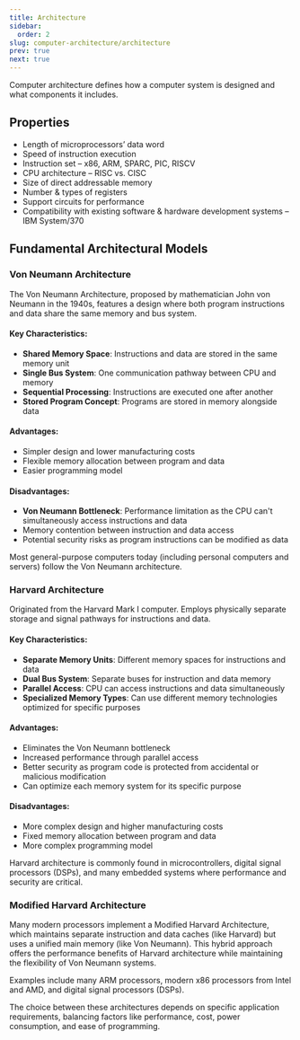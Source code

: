 ```yaml
---
title: Architecture
sidebar:
  order: 2
slug: computer-architecture/architecture
prev: true
next: true
---
```


Computer architecture defines how a computer system is designed and what components it includes.

## Properties

- Length of microprocessors’ data word
- Speed of instruction execution
- Instruction set – x86, ARM, SPARC, PIC, RISCV
- CPU architecture – RISC vs. CISC
- Size of direct addressable memory
- Number & types of registers
- Support circuits for performance
- Compatibility with existing software & hardware development systems – IBM System/370

## Fundamental Architectural Models

### Von Neumann Architecture

The Von Neumann Architecture, proposed by mathematician John von Neumann in the 1940s, features a design where both program instructions and data share the same memory and bus system.

#### Key Characteristics:

- **Shared Memory Space**: Instructions and data are stored in the same memory unit
- **Single Bus System**: One communication pathway between CPU and memory
- **Sequential Processing**: Instructions are executed one after another
- **Stored Program Concept**: Programs are stored in memory alongside data

#### Advantages:
- Simpler design and lower manufacturing costs
- Flexible memory allocation between program and data
- Easier programming model

#### Disadvantages:
- **Von Neumann Bottleneck**: Performance limitation as the CPU can't simultaneously access instructions and data
- Memory contention between instruction and data access
- Potential security risks as program instructions can be modified as data

Most general-purpose computers today (including personal computers and servers) follow the Von Neumann architecture.

### Harvard Architecture

Originated from the Harvard Mark I computer. Employs physically separate storage and signal pathways for instructions and data.

#### Key Characteristics:

- **Separate Memory Units**: Different memory spaces for instructions and data
- **Dual Bus System**: Separate buses for instruction and data memory
- **Parallel Access**: CPU can access instructions and data simultaneously
- **Specialized Memory Types**: Can use different memory technologies optimized for specific purposes

#### Advantages:
- Eliminates the Von Neumann bottleneck
- Increased performance through parallel access
- Better security as program code is protected from accidental or malicious modification
- Can optimize each memory system for its specific purpose

#### Disadvantages:
- More complex design and higher manufacturing costs
- Fixed memory allocation between program and data
- More complex programming model

Harvard architecture is commonly found in microcontrollers, digital signal processors (DSPs), and many embedded systems where performance and security are critical.

### Modified Harvard Architecture

Many modern processors implement a Modified Harvard Architecture, which maintains separate instruction and data caches (like Harvard) but uses a unified main memory (like Von Neumann). This hybrid approach offers the performance benefits of Harvard architecture while maintaining the flexibility of Von Neumann systems.

Examples include many ARM processors, modern x86 processors from Intel and AMD, and digital signal processors (DSPs).

The choice between these architectures depends on specific application requirements, balancing factors like performance, cost, power consumption, and ease of programming.
